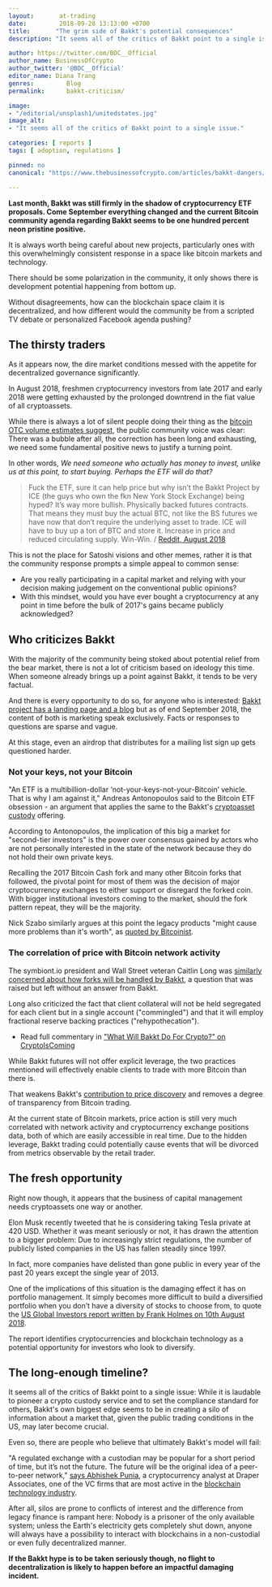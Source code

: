 ```yaml
---
layout:       at-trading
date:         2018-09-28 13:13:00 +0700
title:       "The grim side of Bakkt's potential consequences"
description: "It seems all of the critics of Bakkt point to a single issue."

author: https://twitter.com/BOC__Official
author_name: BusinessOfCrypto
author_twitter: '@BOC__Official'
editor_name: Diana Trang
genres:         Blog
permalink:      bakkt-criticism/

image:
- "/editorial/unsplash1/unitedstates.jpg"
image_alt:
- "It seems all of the critics of Bakkt point to a single issue."

categories: [ reports ]
tags: [ adoption, regulations ]

pinned: no
canonical: "https://www.thebusinessofcrypto.com/articles/bakkt-dangers/"

---
```


**Last month, Bakkt was still firmly in the shadow of cryptocurrency ETF proposals. Come September everything changed and the current Bitcoin community agenda regarding Bakkt seems to be one hundred percent neon pristine positive.**

It is always worth being careful about new projects, particularly ones with this overwhelmingly consistent response in a space like bitcoin markets and technology.

There should be some polarization in the community, it only shows there is development potential happening from bottom up.

Without disagreements, how can the blockchain space claim it is decentralized, and how different would the community be from a scripted TV debate or personalized Facebook agenda pushing?

## The thirsty traders

As it appears now, the dire market conditions messed with the appetite for decentralized governance significantly.

In August 2018, freshmen cryptocurrency investors from late 2017 and early 2018 were getting exhausted by the prolonged downtrend in the fiat value of all cryptoassets.

While there is always a lot of silent people doing their thing as the [bitcoin OTC volume estimates suggest](https://twitter.com/ercwl/status/1023667334660149248), the public community voice was clear: There was a bubble after all, the correction has been long and exhausting, we need some fundamental positive news to justify a turning point.

In other words, *We need someone who actually has money to invest, unlike us at this point, to start buying. Perhaps the ETF will do that?*

> Fuck the ETF, sure it can help price but why isn’t the Bakkt Project by ICE (the guys who own the fkn New York Stock Exchange) being hyped? It’s way more bullish. Physically backed futures contracts. That means they must buy the actual BTC, not like the BS futures we have now that don’t require the underlying asset to trade. ICE will have to buy up a ton of BTC and store it. Increase in price and reduced circulating supply. Win-Win. / [Reddit, August 2018](https://www.reddit.com/r/CryptoCurrency/comments/9837wb/andreas_antonopoulos_btc_etf_is_really_bad_news/e4dmnux/?utm_content=permalink&utm_medium=front&utm_source=reddit&utm_name=CryptoCurrency)

This is not the place for Satoshi visions and other memes, rather it is that the community response prompts a simple appeal to common sense:

* Are you really participating in a capital market and relying with your decision making judgement on the conventional public opinions?
* With this mindset, would you have ever bought a cryptocurrency at any point in time before the bulk of 2017's gains became publicly acknowledged?

## Who criticizes Bakkt

With the majority of the community being stoked about potential relief from the bear market, there is not a lot of criticism based on ideology this time. When someone already brings up a point against Bakkt, it tends to be very factual.

And there is every opportunity to do so, for anyone who is interested: [Bakkt project has a landing page and a blog](https://www.bakkt.com/index) but as of end September 2018, the content of both is marketing speak exclusively. Facts or responses to questions are sparse and vague.

At this stage, even an airdrop that distributes for a mailing list sign up gets questioned harder.

### Not your keys, not your Bitcoin

"An ETF is a multibillion-dollar ‘not-your-keys-not-your-Bitcoin’ vehicle. That is why I am against it," Andreas Antonopoulos said to the Bitcoin ETF obsession - an argument that applies the same to the Bakkt's [cryptoasset custody](https://www.thebusinessofcrypto.com/custody/) offering.

According to Antonopoulos, the implication of this big a market for "second-tier investors" is the power over consensus gained by actors who are not personally interested in the state of the network because they do not hold their own private keys.

Recalling the 2017 Bitcoin Cash fork and many other Bitcoin forks that followed, the pivotal point for most of them was the decision of major cryptocurrency exchanges to either support or disregard the forked coin. With bigger institutional investors coming to the market, should the fork pattern repeat, they will be the majority.

Nick Szabo similarly argues at this point the legacy products "might cause more problems than it's worth", as [quoted by Bitcoinist](https://bitcoinist.com/andreas-antonopoulos-criticizes-bitcoin-etfs/).

### The correlation of price with Bitcoin network activity

The symbiont.io president and Wall Street veteran Caitlin Long was [similarly concerned about how forks will be handled by Bakkt](https://twitter.com/CaitlinLong_/status/1031565897167765505), a question that was raised but left without an answer from Bakkt.

Long also criticized the fact that client collateral will not be held segregated for each client but in a single account ("commingled") and that it will employ fractional reserve backing practices ("rehypothecation").

* Read full commentary in ["What Will Bakkt Do For Crypto?" on CryptoIsComing](https://cryptoiscoming.com/what-will-bakkt-do-for-crypto/)

While Bakkt futures will not offer explicit leverage, the two practices mentioned will effectively enable clients to trade with more Bitcoin than there is.

That weakens Bakkt's [contribution to price discovery](https://www.thebusinessofcrypto.com/company/bakkt/) and removes a degree of transparency from Bitcoin trading.

At the current state of Bitcoin markets, price action is still very much correlated with network activity and cryptocurrency exchange positions data, both of which are easily accessible in real time. Due to the hidden leverage, Bakkt trading could potentially cause events that will be divorced from metrics observable by the retail trader.

## The fresh opportunity

Right now though, it appears that the business of capital management needs cryptoassets one way or another.

Elon Musk recently tweeted that he is considering taking Tesla private at 420 USD. Whether it was meant seriously or not, it has drawn the attention to a bigger problem: Due to increasingly strict regulations, the number of publicly listed companies in the US has fallen steadily since 1997.

In fact, more companies have delisted than gone public in every year of the past 20 years except the single year of 2013.

One of the implications of this situation is the damaging effect it has on portfolio management. It simply becomes more difficult to build a diversified portfolio when you don’t have a diversity of stocks to choose from, to quote the [US Global Investors report written by Frank Holmes on 10th August 2018](http://www.usfunds.com/media/files/pdfs/investor-alert/_2018/2018-08-10/Investor_Alert_08-10-2018.pdf).

The report identifies cryptocurrencies and blockchain technology as a potential opportunity for investors who look to diversify.

## The long-enough timeline?

It seems all of the critics of Bakkt point to a single issue: While it is laudable to pioneer a crypto custody service and to set the compliance standard for others, Bakkt's own biggest edge seems to be in creating a silo of information about a market that, given the public trading conditions in the US, may later become crucial.

Even so, there are people who believe that ultimately Bakkt's model will fail:

"A regulated exchange with a custodian may be popular for a short period of time, but it’s not the future. The future will be the original idea of a peer-to-peer network," [says Abhishek Punia](https://bravenewcoin.com/insights/bitcoin-and-the-nyse-unpacking-bakkts-big-plans), a cryptocurrency analyst at Draper Associates, one of the VC firms that are most active in the [blockchain technology industry](https://www.thebusinessofcrypto.com/company/).

After all, silos are prone to conflicts of interest and the difference from legacy finance is rampant here: Nobody is a prisoner of the only available system; unless the Earth's electricity gets completely shut down, anyone will always have a possibility to interact with blockchains in a non-custodial or even fully decentralized manner.

**If the Bakkt hype is to be taken seriously though, no flight to decentralization is likely to happen before an impactful damaging incident.**

